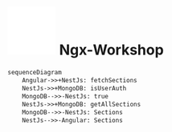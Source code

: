 # <img src="images/tips-and-updates.svg" /> Ngx-Workshop
```mermaid
sequenceDiagram
    Angular->>+NestJs: fetchSections
    NestJs->>+MongoDB: isUserAuth
    MongoDB-->>-NestJs: true
    NestJs->>+MongoDB: getAllSections
    MongoDB-->>-NestJs: Sections
    NestJs-->>-Angular: Sections
```